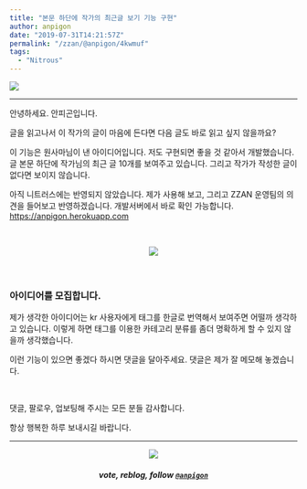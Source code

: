```yaml
---
title: "본문 하단에 작가의 최근글 보기 기능 구현"
author: anpigon
date: "2019-07-31T14:21:57Z"
permalink: "/zzan/@anpigon/4kwmuf"
tags:
  - "Nitrous"
---
```

![](https://files.steempeak.com/file/steempeak/anpigon/abfX6SM4-E18489E185B3E1848FE185B3E18485E185B5E186ABE18489E185A3E186BA202019-07-3120E1848BE185A9E18492E185AE2011.26.11.png)
***

안녕하세요. 안피곤입니다.

글을 읽고나서 이 작가의 글이 마음에 든다면 다음 글도 바로 읽고 싶지 않을까요?

이 기능은 원사마님이 낸 아이디어입니다. 저도 구현되면 좋을 것 같아서 개발했습니다.
글 본문 하단에 작가님의 최근 글 10개를 보여주고 있습니다. 그리고 작가가 작성한 글이 없다면 보이지 않습니다. 

아직 니트러스에는 반영되지 않았습니다. 제가 사용해 보고, 그리고 ZZAN 운영팀의 의견을 들어보고 반영하겠습니다.
개발서버에서 바로 확인 가능합니다. https://anpigon.herokuapp.com

<br><center>![](https://steemitimages.com/300x0/https://steemitimages.com/DQmT13qHqTU2Ra6MC8ucFrePXPqF21kQzkr72kedVoxRJLN/％EA％B5％AC％EB％B6％84％EC％84％A0_％EC％9B％94％EA％B3％84％EA％B4％80.png)</center><br><br>

### 아이디어를 모집합니다.

제가 생각한 아이디어는 kr 사용자에게 태그를 한글로 번역해서 보여주면 어떨까 생각하고 있습니다. 
이렇게 하면 태그를 이용한 카테고리 분류를 좀더 명확하게 할 수 있지 않을까 생각했습니다.

이런 기능이 있으면 좋겠다 하시면 댓글을 달아주세요. 댓글은 제가 잘 메모해 놓겠습니다.

<br>

댓글, 팔로우, 업보팅해 주시는 모든 분들 감사합니다.

항상 행복한 하루 보내시길 바랍니다.

***

<center><img src='https://steemitimages.com/400x0/https://cdn.steemitimages.com/DQmQmWhMN6zNrLmKJRKhvSScEgWZmpb8zCeE2Gray1krbv6/BC054B6E-6F73-46D0-88E4-C88EB8167037.jpeg'><h5>vote, reblog, follow <code><a href='https://steemit.com/@anpigon'>@anpigon</a></code></h5></center>
